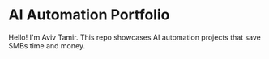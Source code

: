 # AI Automation Portfolio
Hello! I'm Aviv Tamir. This repo showcases AI automation projects that save SMBs time and money.
